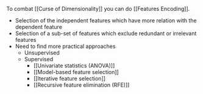 To combat [[Curse of Dimensionality]] you can do [[Features Encoding]].

- Selection of the independent features which have more relation with the dependent feature
- Selection of a sub-set of features which exclude redundant or irrelevant features
- Need to find more practical approaches
	- Unsupervised 
	- Supervised
		- [[Univariate statistics (ANOVA)]]
		- [[Model-based feature selection]]
		- [[Iterative feature selection]]
		- [[Recursive feature elimination (RFE)]]
